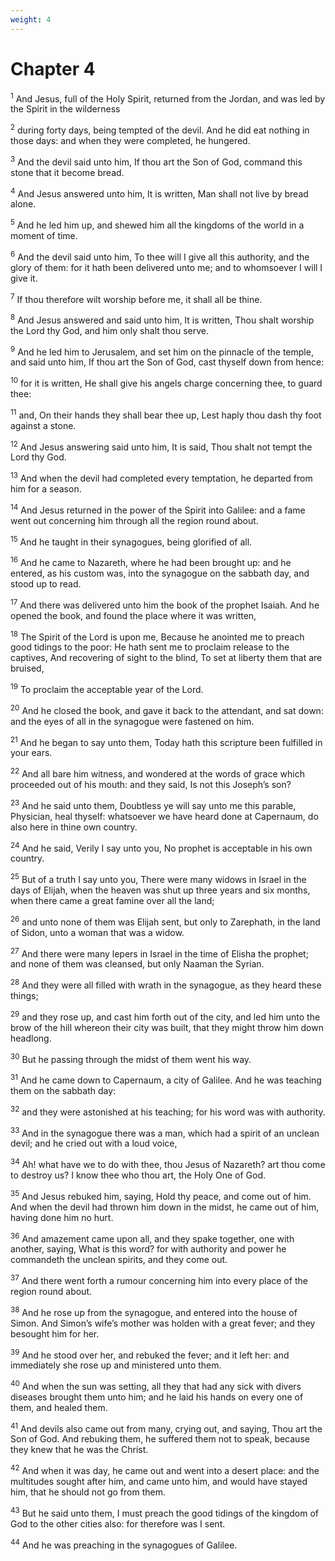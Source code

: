 ```yaml
---
weight: 4
---
```


# Chapter 4

<sup>1</sup> And Jesus, full of the Holy Spirit, returned from the Jordan, and was led by the Spirit in the wilderness 

<sup>2</sup> during forty days, being tempted of the devil. And he did eat nothing in those days: and when they were completed, he hungered. 

<sup>3</sup> And the devil said unto him, If thou art the Son of God, command this stone that it become bread. 

<sup>4</sup> And Jesus answered unto him, It is written, Man shall not live by bread alone. 

<sup>5</sup> And he led him up, and shewed him all the kingdoms of the world in a moment of time. 

<sup>6</sup> And the devil said unto him, To thee will I give all this authority, and the glory of them: for it hath been delivered unto me; and to whomsoever I will I give it. 

<sup>7</sup> If thou therefore wilt worship before me, it shall all be thine. 

<sup>8</sup> And Jesus answered and said unto him, It is written, Thou shalt worship the Lord thy God, and him only shalt thou serve. 

<sup>9</sup> And he led him to Jerusalem, and set him on the pinnacle of the temple, and said unto him, If thou art the Son of God, cast thyself down from hence: 

<sup>10</sup> for it is written, He shall give his angels charge concerning thee, to guard thee: 

<sup>11</sup> and, On their hands they shall bear thee up, Lest haply thou dash thy foot against a stone. 

<sup>12</sup> And Jesus answering said unto him, It is said, Thou shalt not tempt the Lord thy God. 

<sup>13</sup> And when the devil had completed every temptation, he departed from him for a season. 

<sup>14</sup> And Jesus returned in the power of the Spirit into Galilee: and a fame went out concerning him through all the region round about. 

<sup>15</sup> And he taught in their synagogues, being glorified of all. 

<sup>16</sup> And he came to Nazareth, where he had been brought up: and he entered, as his custom was, into the synagogue on the sabbath day, and stood up to read. 

<sup>17</sup> And there was delivered unto him the book of the prophet Isaiah. And he opened the book, and found the place where it was written, 

<sup>18</sup> The Spirit of the Lord is upon me, Because he anointed me to preach good tidings to the poor: He hath sent me to proclaim release to the captives, And recovering of sight to the blind, To set at liberty them that are bruised, 

<sup>19</sup> To proclaim the acceptable year of the Lord. 

<sup>20</sup> And he closed the book, and gave it back to the attendant, and sat down: and the eyes of all in the synagogue were fastened on him. 

<sup>21</sup> And he began to say unto them, Today hath this scripture been fulfilled in your ears. 

<sup>22</sup> And all bare him witness, and wondered at the words of grace which proceeded out of his mouth: and they said, Is not this Joseph’s son? 

<sup>23</sup> And he said unto them, Doubtless ye will say unto me this parable, Physician, heal thyself: whatsoever we have heard done at Capernaum, do also here in thine own country. 

<sup>24</sup> And he said, Verily I say unto you, No prophet is acceptable in his own country. 

<sup>25</sup> But of a truth I say unto you, There were many widows in Israel in the days of Elijah, when the heaven was shut up three years and six months, when there came a great famine over all the land; 

<sup>26</sup> and unto none of them was Elijah sent, but only to Zarephath, in the land of Sidon, unto a woman that was a widow. 

<sup>27</sup> And there were many lepers in Israel in the time of Elisha the prophet; and none of them was cleansed, but only Naaman the Syrian. 

<sup>28</sup> And they were all filled with wrath in the synagogue, as they heard these things; 

<sup>29</sup> and they rose up, and cast him forth out of the city, and led him unto the brow of the hill whereon their city was built, that they might throw him down headlong. 

<sup>30</sup> But he passing through the midst of them went his way. 

<sup>31</sup> And he came down to Capernaum, a city of Galilee. And he was teaching them on the sabbath day: 

<sup>32</sup> and they were astonished at his teaching; for his word was with authority. 

<sup>33</sup> And in the synagogue there was a man, which had a spirit of an unclean devil; and he cried out with a loud voice, 

<sup>34</sup> Ah! what have we to do with thee, thou Jesus of Nazareth? art thou come to destroy us? I know thee who thou art, the Holy One of God. 

<sup>35</sup> And Jesus rebuked him, saying, Hold thy peace, and come out of him. And when the devil had thrown him down in the midst, he came out of him, having done him no hurt. 

<sup>36</sup> And amazement came upon all, and they spake together, one with another, saying, What is this word? for with authority and power he commandeth the unclean spirits, and they come out. 

<sup>37</sup> And there went forth a rumour concerning him into every place of the region round about. 

<sup>38</sup> And he rose up from the synagogue, and entered into the house of Simon. And Simon’s wife’s mother was holden with a great fever; and they besought him for her. 

<sup>39</sup> And he stood over her, and rebuked the fever; and it left her: and immediately she rose up and ministered unto them. 

<sup>40</sup> And when the sun was setting, all they that had any sick with divers diseases brought them unto him; and he laid his hands on every one of them, and healed them. 

<sup>41</sup> And devils also came out from many, crying out, and saying, Thou art the Son of God. And rebuking them, he suffered them not to speak, because they knew that he was the Christ. 

<sup>42</sup> And when it was day, he came out and went into a desert place: and the multitudes sought after him, and came unto him, and would have stayed him, that he should not go from them. 

<sup>43</sup> But he said unto them, I must preach the good tidings of the kingdom of God to the other cities also: for therefore was I sent. 

<sup>44</sup> And he was preaching in the synagogues of Galilee. 


